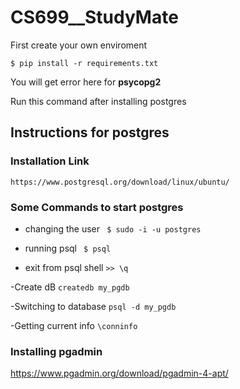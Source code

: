 # CS699__StudyMate

First create your own enviroment

`$ pip install -r requirements.txt`

You will get error here for **psycopg2**

Run this command after installing postgres


## Instructions for postgres
### Installation Link
`https://www.postgresql.org/download/linux/ubuntu/`

### Some Commands to start postgres
- changing the user
``` $ sudo -i -u postgres```

- running psql
  ``` $ psql```
- exit from psql shell
  `>> \q`

-Create dB
`createdb my_pgdb`

-Switching to database
`psql -d my_pgdb`

-Getting current info 
`\conninfo`

### Installing pgadmin
https://www.pgadmin.org/download/pgadmin-4-apt/

